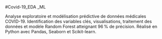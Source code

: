 #Covid-19_EDA _ML

Analyse exploratoire et modélisation prédictive de données médicales COVID-19. Identification des variables clés, visualisations, traitement des données et modèle Random Forest atteignant 96 % de précision. Réalisé en Python avec Pandas, Seaborn et Scikit-learn.
